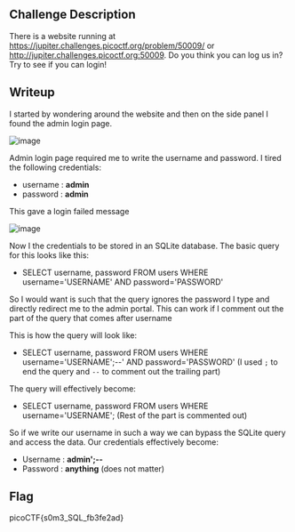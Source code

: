 ## Challenge Description
There is a website running at https://jupiter.challenges.picoctf.org/problem/50009/ or http://jupiter.challenges.picoctf.org:50009. 
Do you think you can log us in? Try to see if you can login!

## Writeup
I started by wondering around the website and then on the side panel I found the admin login page.

![image](https://github.com/AKripper/COPS-CSOC/assets/167231621/9c5b9889-c045-4d85-9287-ec1088d29ed3)

Admin login page required me to write the username and password. I tired the following credentials:
- username : **admin**
- password : **admin**

This gave a login failed message

![image](https://github.com/AKripper/COPS-CSOC/assets/167231621/51f0b3ed-75ca-4ab4-8c0e-c496aa0ad01d)

Now I the credentials to be stored in an SQLite database. The basic query for this looks like this:

- SELECT username, password FROM users WHERE username='USERNAME' AND password='PASSWORD'

So I would want is such that the query ignores the password I type and directly redirect me to the admin portal. This can work if I comment out the part of the query that comes after username

This is how the query will look like:
- SELECT username, password FROM users WHERE username='USERNAME';--' AND password='PASSWORD'  (I used `;` to end the query and `--` to comment out the trailing part)

The query will effectively become:
- SELECT username, password FROM users WHERE username='USERNAME';  (Rest of the part is commented out)

So if we write our username in such a way we can bypass the SQLite query and access the data. Our credentials effectively become:
- Username : **admin';--**
- Password : **anything** (does not matter)

## Flag
picoCTF{s0m3_SQL_fb3fe2ad}
